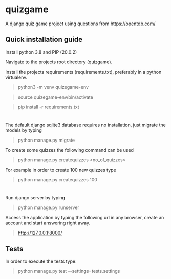 # quizgame

A django quiz game project using questions from https://opentdb.com/

## Quick installation guide

Install python 3.8 and PIP (20.0.2)

Navigate to the projects root directory (quizgame).

Install the projects requirements (requirements.txt), preferably in a python virtualenv.  
> python3 -m venv quizegame-env

> source quizegame-env/bin/activate

> pip install -r requirements.txt  

#
The default django sqlite3 database requires no installation, just migrate the models by typing
> python manage.py migrate

To create some quizzes the following command can be used
> python manage.py createquizzes <no_of_quizzes>

For example in order to create 100 new quizzes type
> python manage.py createquizzes 100

# 
Run django server by typing
> python manage.py runserver

Access the application by typing the following url in any browser, create an account and start answering right away.
> http://127.0.0.1:8000/


## Tests 
In order to execute the tests type:
> python manage.py test --settings=tests.settings